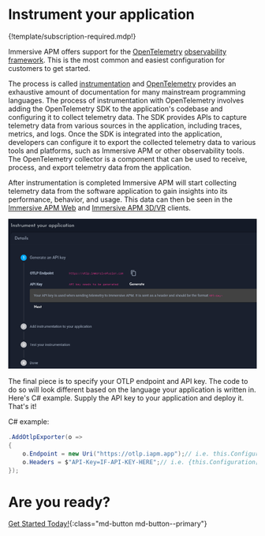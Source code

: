 # Instrument your application

{!template/subscription-required.mdp!}

Immersive APM offers support for the [OpenTelemetry](../../../Resources/Terms-and-Concepts/Observability/Frameworks/OpenTelemetry/index.md) [observability framework](../../../Resources/Terms-and-Concepts/Observability/index.md). This is the most common and easiest configuration for customers to get started.

The process is called [instrumentation](https://opentelemetry.io/docs/instrumentation/) and [OpenTelemetry](../../../Resources/Terms-and-Concepts/Observability/Frameworks/OpenTelemetry/index.md) provides an exhaustive amount of documentation for many mainstream programming languages. The process of instrumentation with OpenTelemetry involves adding the OpenTelemetry SDK to the application's codebase and configuring it to collect telemetry data. The SDK provides APIs to capture telemetry data from various sources in the application, including traces, metrics, and logs. Once the SDK is integrated into the application, developers can configure it to export the collected telemetry data to various tools and platforms, such as Immersive APM or other observability tools. The OpenTelemetry collector is a component that can be used to receive, process, and export telemetry data from the application.

After instrumentation is completed Immersive APM will start collecting telemetry data from the software application to gain insights into its performance, behavior, and usage. This data can then be seen in the [Immersive APM Web](../../../Analysis-and-Visualization/Web-and-Mobile/index.md) and [Immersive APM 3D/VR](../../../Analysis-and-Visualization/3D-and-VR/index.md) clients. 

![Instrument](../img/instrument.png)

The final piece is to specify your OTLP endpoint and API key. The code to do so will look different based on the language your application is written in. Here's C# example. Supply the API key to your application and deploy it. That's it!

C# example:

```csharp
.AddOtlpExporter(o =>
{
    o.Endpoint = new Uri("https://otlp.iapm.app");// i.e. this.Configuration["IfApmOtlpEndpoint"]
    o.Headers = $"API-Key=IF-API-KEY-HERE";// i.e. {this.Configuration["IfApmAPIKey"]}
});
```

# Are you ready?

[Get Started Today!](../../../Getting-Started/index.md){:class="md-button md-button--primary"}